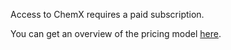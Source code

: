 Access to ChemX requires a paid subscription.

You can get an overview of the pricing model [here](https://www.ravenbiosciences.com/products/chemx/). 





